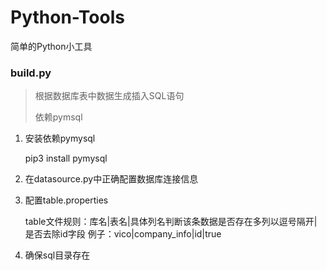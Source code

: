 # Python-Tools

简单的Python小工具

### build.py

> 根据数据库表中数据生成插入SQL语句
> 
> 依赖pymsql


1. 安装依赖pymysql

   pip3 install pymysql
2. 在datasource.py中正确配置数据库连接信息
3. 配置table.properties

   table文件规则：库名|表名|具体列名判断该条数据是否存在多列以逗号隔开|是否去除id字段
   例子：vico|company_info|id|true
4. 确保sql目录存在
